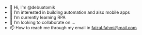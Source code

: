 - 👋 Hi, I’m @debuatomik
- 👀 I’m interested in building automation and also mobile apps
- 🌱 I’m currently learning RPA
- 💞️ I’m looking to collaborate on ...
- 📫 How to reach me through my email in faizal.fahmi@mail.com

<!---
debuatomik/debuatomik is a ✨ special ✨ repository because its `README.md` (this file) appears on your GitHub profile.
You can click the Preview link to take a look at your changes.
--->

